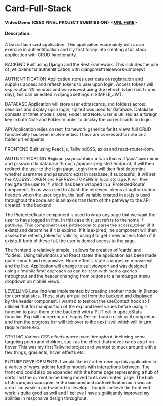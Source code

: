# Card-Full-Stack

#### Video Demo (CS50 FINAL PROJECT SUBMISSION): <[URL HERE](https://youtu.be/AahIExB0nE0)>

#### Description:

A basic flash card application.
This application was mainly built as an exercise in authentification and my first forray into creating a full stack
application with CRUD functionality.

BACKEND
Built using Django and the Rest Framework. This includes the use of jwt tokens for authentification with djangorestframework-simplejwt.

AUTHENTIFICATION
Application stores user data on registration and supplies access and refresh tokens to user upon login. Access tokens will expire after 30
minutes and be renewed using the refresh token (set to one day), this can be edited in django settings in SIMPLE_JWT.

DATABASE
Application will store user edits (cards, and folders) across sessions and display upon login, sqlite3 was used for database.
Database consists of three models: User, Folder and Note. User is utilised as a foreign key in both Note and Folder in order to display
the correct cards on login.

API
Application relies on rest_framework generics for its views full CRUD functionality has been implemented. These are connected to note and folder url endpoints.

FRONTEND
Built using React.js, TailwindCSS, axios and react-router-dom.

AUTHENTIFICATION
Register page contains a form that will 'post' username and password to database through /api/user/register/ endpoint, it will then redirect the
user to the login page. Login form will then first determine whether username and password exist in database, if successful, it will set the ACCESS_TOKEN and REFRESH_TOKENS in local storage. It will then navigate the user to '/' which has been wrapped in a 'ProtectedRoute' component. Axios was used to attach the retrieved tokens as authorization headers when the user logs in, the 'api' variable created in api.js is used throughout the code and is an axios transform of the pathway to the API created in the backend.

The ProtectedRoute component is used to wrap any page that we want the user to have logged in first. In this case this just refers to the home '/' pathway. This component uses jwtdecoder to parse the access_token (if it exists) and determine if it is expired. If it is expired, the component will then assess the refresh_token for validity, using it to get a new access token if it exists. If both of these fail, the user is denied access to the page.

The frontend is relatively simple, it allows for creation of 'cards' and 'folders'. Using tailwindcss and React states the application has been made quite smooth and responsive. Hover effects, state changes on mouse exit and the like. Application will change to suit viewport and was designed using a 'mobile first' approach as can be seen with media queries throughout and the header changing from buttons to a hamburger menu dropdown on mobile views.

LEVELLING
Levelling was implemented by creating another model in Django for user statistics. These stats are pulled from the backend and displayed by the header component. I wanted to test out the useContext hook so I utilised that for manipulation of the exp and level values before using a function to push them to the backend with a PUT call in updateStats function. Exp will increment on 'Happy Delete' button click until completion and then the progress bar will tick over to the next level which will in turn require more exp.

STYLING
Various CSS effects where used throughout, including some targeting peers and children, such as the effect that moves cards apart on hover. This was my first Tailwind project and wanted to muck around with a few things, gradients, hover effects etc.

FUTURE DEVELOPMENTS:
I would like to further develop this application in a variety of ways, adding further models with interactions between. The front end could also be expanded with the home page representing a hub of sorts and the current home being moved to its own 'notes' page. The bulk of this project was spent in the backend and authentification as it was an area I am weak in and wanted to develop. Though I believe the front end work is quite good as well and I believe I have significantly improved my abilities in responsive design throughout.
